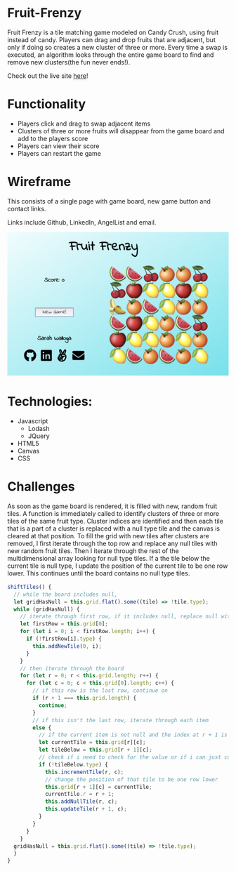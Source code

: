 # Fruit-Frenzy
Fruit Frenzy is a tile matching game modeled on Candy Crush, using fruit instead of candy. Players can drag and drop fruits that are adjacent, but only if doing so creates a new cluster of three or more. Every time a swap is executed, an algorithm looks through the entire game board to find and remove new clusters(the fun never ends!).

Check out the live site [here](http://www.sarahwalloga.com/FruitFrenzy/)!


# Functionality

* Players click and drag to swap adjacent items
* Clusters of three or more fruits will disappear from the game board and add to the players score
* Players can view their score
* Players can restart the game

# Wireframe
This consists of a single page with game board, new game button and contact links.

Links include Github, LinkedIn, AngelList and email.

![wireframe](https://github.com/swalloga/FruitFrenzy/blob/master/images/ff_wireframe.png)


# Technologies:

* Javascript
  * Lodash
  * JQuery  
* HTML5
* Canvas
* CSS


# Challenges
As soon as the game board is rendered, it is filled with new, random fruit tiles. A function is immediately called to identify clusters of three or more tiles of the same fruit type. Cluster indices are identified and then each tile that is a part of a cluster is replaced with a null type tile and the canvas is cleared at that position. To fill the grid with new tiles after clusters are removed, I first iterate through the top row and replace any null tiles with new random fruit tiles. Then I iterate through the rest of the multidimensional array looking for null type tiles. If a the tile below the current tile is null type, I update the position of the current tile to be one row lower. This continues until the board contains no null type tiles.

```javascript
shiftTiles() {
  // while the board includes null,
  let gridHasNull = this.grid.flat().some((tile) => !tile.type);
  while (gridHasNull) {
    // iterate through first row, if it includes null, replace null with a new tile
    let firstRow = this.grid[0];
    for (let i = 0; i < firstRow.length; i++) {
      if (!firstRow[i].type) {
        this.addNewTile(0, i);
      }
    }
    // then iterate through the board
    for (let r = 0; r < this.grid.length; r++) {
      for (let c = 0; c < this.grid[0].length; c++) {
        // if this row is the last row, continue on
        if (r + 1 === this.grid.length) {
          continue;
        }
        // if this isn't the last row, iterate through each item
        else {
          // if the current item is not null and the index at r + 1 is null
          let currentTile = this.grid[r][c];
          let tileBelow = this.grid[r + 1][c];
          // check if i need to check for the value or if i can just call !tileBelow
          if (!tileBelow.type) {
            this.incrementTile(r, c);
            // change the position of that tile to be one row lower
            this.grid[r + 1][c] = currentTile;
            currentTile.r = r + 1;
            this.addNullTile(r, c);
            this.updateTile(r + 1, c);
          }
        }
      }
    }
  gridHasNull = this.grid.flat().some((tile) => !tile.type);
  }
}
```
